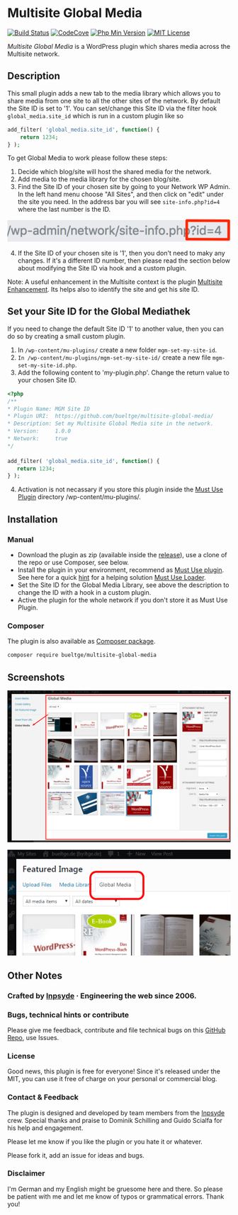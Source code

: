 # Multisite Global Media

[![Build Status](https://img.shields.io/travis/com/bueltge/multisite-global-media.svg?style=flat-square)](https://travis-ci.org/bueltge/multisite-global-media)
[![CodeCove](https://img.shields.io/codecov/c/github/bueltge/multisite-global-media.svg?style=flat-square)](https://codecov.io/gh/bueltge/multisite-global-media)
[![Php Min Version](https://img.shields.io/packagist/php-v/bueltge/multisite-global-media.svg?style=flat-square)](https://packagist.org/packages/bueltge/multisite-global-media)
[![MIT License](https://img.shields.io/github/license/bueltge/multisite-global-media.svg?style=flat-square)](https://opensource.org/licenses/MIT)

_Multisite Global Media_ is a WordPress plugin which shares media across the Multisite network.

## Description
This small plugin adds a new tab to the media library which allows you to share media from one site to all the other sites of the network. By default the Site ID is set to '1'. You can set/change this Site ID via the filter hook `global_media.site_id` which is run in a custom plugin like so

 ```php
 add_filter( 'global_media.site_id', function() {
     return 1234;
 } );
 ```

To get Global Media to work please follow these steps:

1. Decide which blog/site will host the shared media for the network.
2. Add media to the media library for the chosen blog/site.
3. Find the Site ID of your chosen site by going to your Network WP Admin. In the left hand menu choose "All Sites", and then click on "edit" under the site you need. In the address bar you will see `site-info.php?id=4` where the last number is the ID.

![Finding the site ID](./assets/images/screenshot-site-id.png)

4. If the Site ID of your chosen site is '1', then you don't need to maky any changes. If it's a different ID number, then please read the section below about modifying the Site ID via hook and a custom plugin.

Note: A useful enhancement in the Multisite context is the plugin [Multisite Enhancement](https://github.com/bueltge/wordpress-multisite-enhancements). Its helps also to identify the site and get his site ID.


## Set your Site ID for the Global Mediathek
If you need to change the default Site ID '1' to another value, then you can do so by creating a small custom plugin.

1. In `/wp-content/mu-plugins/` create a new folder `mgm-set-my-site-id`.
2. `In /wp-content/mu-plugins/mgm-set-my-site-id/` create a new file `mgm-set-my-site-id.php`.
3. Add the following content to 'my-plugin.php'. Change the return value to your chosen Site ID.

 ```php
<?php
/**
 * Plugin Name: MGM Site ID
 * Plugin URI:  https://github.com/bueltge/multisite-global-media/
 * Description: Set my Multisite Global Media site in the network.
 * Version:     1.0.0
 * Network:     true
 */

add_filter( 'global_media.site_id', function() {
    return 1234;
} );

```

4. Activation is not necassary if you store this plugin inside the [Must Use Plugin](https://codex.wordpress.org/Must_Use_Plugins) directory /wp-content/mu-plugins/.

## Installation
### Manual
* Download the plugin as zip (available inside the [release](https://github.com/bueltge/multisite-global-media/releases)), use a clone of the repo or use Composer, see below.
* Install the plugin in your environment, recommend as [Must Use plugin](https://codex.wordpress.org/Must_Use_Plugins). See here for a quick [hint](https://github.com/bueltge/must-use-loader) for a helping solution [Must Use Loader](https://github.com/bueltge/must-use-loader).
* Set the Site ID for the Global Media Library, see above the description to change the ID with a hook in a custom plugin.
* Active the plugin for the whole network if you don't store it as Must Use Plugin.

### Composer
The plugin is also available as [Composer package](https://packagist.org/packages/bueltge/multisite-global-media).

```bash
composer require bueltge/multisite-global-media
```

## Screenshots
 ![Media Modal](./assets/images/screenshot-1.png)

 ![Usage in Featured Image](./assets/images/screenshot-2.png)

## Other Notes

### Crafted by [Inpsyde](https://inpsyde.com) &middot; Engineering the web since 2006.

### Bugs, technical hints or contribute
Please give me feedback, contribute and file technical bugs on this
[GitHub Repo](https://github.com/bueltge/Multisite-Global-Media/issues), use Issues.

### License
Good news, this plugin is free for everyone! Since it's released under the MIT, you can use it free of charge on your personal or commercial blog.

### Contact & Feedback
The plugin is designed and developed by team members from the [Inpsyde](https://inpsyde.com/) crew. Special thanks and praise to Dominik Schilling and Guido Scialfa for his help and engagement.

Please let me know if you like the plugin or you hate it or whatever.

Please fork it, add an issue for ideas and bugs.

### Disclaimer
I'm German and my English might be gruesome here and there.
So please be patient with me and let me know of typos or grammatical errors. Thank you!

